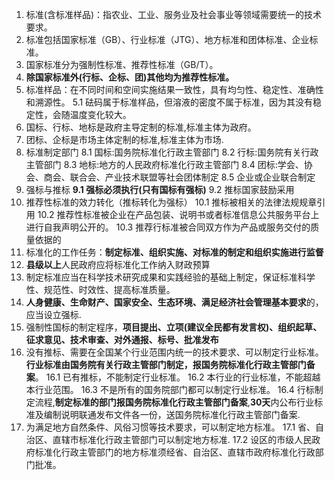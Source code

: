 1. 标准(含标准样品)：指农业、工业、服务业及社会事业等领域需要统一的技术要求。
2. 标准包括国家标准（GB）、行业标准（JTG）、地方标准和团体标准、企业标准。
3. 国家标准分为强制性标准、推荐性标准（GB/T）。
4. **除国家标准外(行标、企标、团)其他均为推荐性标准。**
5. 标准样品：在不同时间和空间实施结果一致性，具有均匀性、稳定性、准确性和溯源性。
5.1 砝码属于标准样品，但溶液的密度不属于标准，因为其没有稳定性，会随温度变化较大。</br>
6. 国标、行标、地标是政府主导定制的标准,标准主体为政府。
7. 团标、企标是市场主体定制的标准,标准主体为市场.
8. 标准制定部门
8.1 国标:国务院标准化行政主管部门
8.2 行标:国务院有关行政主管部门
8.3 地标:地方的人民政府标准化行政主管部门
8.4 团标:学会、协会、商会、联合会、产业技术联盟等社会团体制定
8.5 企业或企业联合制定
9. 强标与推标
**9.1 强标必须执行(只有国标有强标)**
9.2 推标国家鼓励采用
10. 推荐性标准的效力转化（推标转化为强标）
10.1 推标被相关的法律法规规章引用
10.2 推荐性标准被企业在产品包装、说明书或者标准信息公共服务平台上进行自我声明公开的。
10.3 推荐行标准被合同双方作为产品或服务交付的质量依据的
11. 标准化的工作任务：**制定标准、组织实施、对标准的制定和组织实施进行监督**
12. **县级以上**人民政府应将标准化工作纳入财政预算
13. 制定标准应当在科学技术研究成果和实践经验的基础上制定，保证标准科学性、规范性、时效性、提高标准质量。
14. **人身健康、生命财产、国家安全、生态环境、满足经济社会管理基本要求**的，应当设立强标.
15. 强制性国标的制定程序，**项目提出、立项(建议全民都有发言权)、组织起草、征求意见、技术审查、对外通报、标号、批准发布**
16. 没有推标、需要在全国某个行业范围内统一的技术要求、可以制定行业标准。**行业标准由国务院有关行政主管部门制定，报国务院标准化行政主管部门备案**。
16.1 已有推标，不能制定行业标准。
16.2 本行业的行业标准，不能超越本行业范围。
16.3 不是所有的国务院部门都可以制定行业标准。
16.4 行标制定流程,**制定标准的部门报国务院标准化行政主管部门备案**,**30天**内公布行业标准及编制说明联通发布文件各一份，送国务院标准化行政主管部门备案.
17. 为满足地方自然条件、风俗习惯等技术要求，可以制定地方标准。
17.1 省、自治区、直辖市标准化行政主管部门可以制定地方标准.
17.2 设区的市级人民政府标准化行政主管部门的地方标准须经省、自治区、直辖市政府标准化行政部门批准。